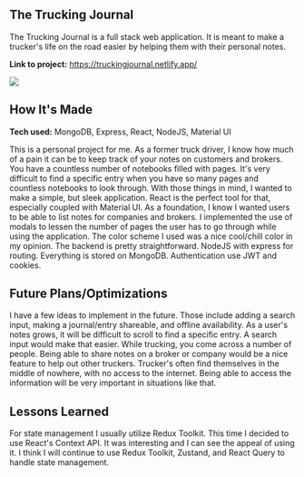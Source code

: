 ## The Trucking Journal

The Trucking Journal is a full stack web application. It is meant to make a trucker's life on the road easier by helping them with their personal notes.

**Link to project:** https://truckingjournal.netlify.app/

![](https://i.imgur.com/XaxAfyx.gif)

## How It's Made

**Tech used:** MongoDB, Express, React, NodeJS, Material UI

This is a personal project for me. As a former truck driver, I know how much of a pain it can be to keep track of your notes on customers and brokers. You have a countless number of notebooks filled with pages. It's very difficult to find a specific entry when you have so many pages and countless notebooks to look through. With those things in mind, I wanted to make a simple, but sleek application. React is the perfect tool for that, especially coupled with Material UI. As a foundation, I know I wanted users to be able to list notes for companies and brokers. I implemented the use of modals to lessen the number of pages the user has to go through while using the application. The color scheme I used was a nice cool/chill color in my opinion. The backend is pretty straightforward. NodeJS with express for routing. Everything is stored on MongoDB. Authentication use JWT and cookies.

## Future Plans/Optimizations

I have a few ideas to implement in the future. Those include adding a search input, making a journal/entry shareable, and offline availability. As a user's notes grows, it will be difficult to scroll to find a specific entry. A search input would make that easier. While trucking, you come across a number of people. Being able to share notes on a broker or company would be a nice feature to help out other truckers. Trucker's often find themselves in the middle of nowhere, with no access to the internet. Being able to access the information will be very important in situations like that.

## Lessons Learned

For state management I usually utilize Redux Toolkit. This time I decided to use React's Context API. It was interesting and I can see the appeal of using it. I think I will continue to use Redux Toolkit, Zustand, and React Query to handle state management.
